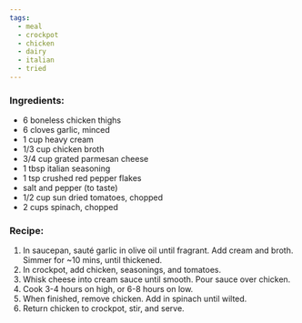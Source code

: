 ```yaml
---
tags:
  - meal
  - crockpot
  - chicken
  - dairy
  - italian
  - tried
---
```

### Ingredients:
- 6 boneless chicken thighs
- 6 cloves garlic, minced
- 1 cup heavy cream
- 1/3 cup chicken broth
- 3/4 cup grated parmesan cheese
- 1 tbsp italian seasoning
- 1 tsp crushed red pepper flakes
- salt and pepper (to taste)
- 1/2 cup sun dried tomatoes, chopped
- 2 cups spinach, chopped

### Recipe:
1. In saucepan, sauté garlic in olive oil until fragrant. Add cream and broth. Simmer for ~10 mins, until thickened. 
2. In crockpot, add chicken, seasonings, and tomatoes. 
3. Whisk cheese into cream sauce until smooth. Pour sauce over chicken. 
4. Cook 3-4 hours on high, or 6-8 hours on low. 
5. When finished, remove chicken. Add in spinach until wilted. 
6. Return chicken to crockpot, stir, and serve. 